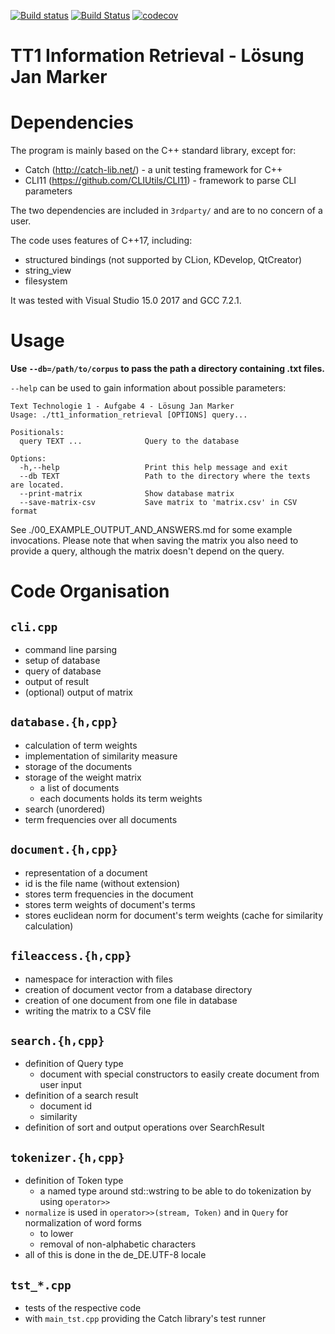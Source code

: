 [![Build status](https://ci.appveyor.com/api/projects/status/8g0562yqm3x3vb1j?svg=true)](https://ci.appveyor.com/project/jangmarker/tt1-information-retrieval) [![Build Status](https://travis-ci.org/jangmarker/tt1_information_retrieval.svg?branch=master)](https://travis-ci.org/jangmarker/tt1_information_retrieval) [![codecov](https://codecov.io/gh/jangmarker/tt1_information_retrieval/branch/master/graph/badge.svg)](https://codecov.io/gh/jangmarker/tt1_information_retrieval)
# TT1 Information Retrieval - Lösung Jan Marker

# Dependencies

The program is mainly based on the C++ standard library, except for:
* Catch (http://catch-lib.net/) - a unit testing framework for C++
* CLI11 (https://github.com/CLIUtils/CLI11) - framework to parse CLI parameters

The two dependencies are included in `3rdparty/` and are to no concern of a user.

The code uses features of C++17, including:
- structured bindings (not supported by CLion, KDevelop, QtCreator)
- string_view
- filesystem

It was tested with Visual Studio 15.0 2017 and GCC 7.2.1.

# Usage

**Use `--db=/path/to/corpus` to pass the path a directory containing .txt files.**

`--help` can be used to gain information about possible parameters:
```
Text Technologie 1 - Aufgabe 4 - Lösung Jan Marker
Usage: ./tt1_information_retrieval [OPTIONS] query...

Positionals:
  query TEXT ...              Query to the database

Options:
  -h,--help                   Print this help message and exit
  --db TEXT                   Path to the directory where the texts are located.
  --print-matrix              Show database matrix
  --save-matrix-csv           Save matrix to 'matrix.csv' in CSV format
```

See ./00_EXAMPLE_OUTPUT_AND_ANSWERS.md for some example invocations. Please note
that when saving the matrix you also need to provide a query, although the matrix
doesn't depend on the query.

# Code Organisation

## `cli.cpp`
* command line parsing
* setup of database
* query of database
* output of result
* (optional) output of matrix

## `database.{h,cpp}`
* calculation of term weights
* implementation of similarity measure
* storage of the documents
* storage of the weight matrix
  - a list of documents
  - each documents holds its term weights
* search (unordered)
* term frequencies over all documents

## `document.{h,cpp}`
* representation of a document
* id is the file name (without extension)
* stores term frequencies in the document
* stores term weights of document's terms
* stores euclidean norm for document's
  term weights (cache for similarity calculation)

## `fileaccess.{h,cpp}`
* namespace for interaction with files
* creation of document vector from a database directory
* creation of one document from one file in database
* writing the matrix to a CSV file

## `search.{h,cpp}`
* definition of Query type
  - document with special constructors to easily
    create document from user input
* definition of a search result
  - document id
  - similarity
* definition of sort and output operations over SearchResult

## `tokenizer.{h,cpp}`
* definition of Token type
  - a named type around std::wstring to
    be able to do tokenization by using `operator>>`
* `normalize` is used in `operator>>(stream, Token)` and
  in `Query` for normalization of word forms
  - to lower
  - removal of non-alphabetic characters
* all of this is done in the de_DE.UTF-8 locale

## `tst_*.cpp`
* tests of the respective code
* with `main_tst.cpp` providing the Catch library's test runner